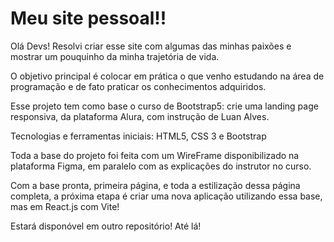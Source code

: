 # Meu site pessoal!!

Olá Devs! Resolvi criar esse site com algumas das minhas paixões e mostrar um pouquinho da minha trajetória de vida.

O objetivo principal é colocar em prática o que venho estudando na área de programação e de fato praticar os conhecimentos adquiridos.

Esse projeto tem como base o curso de Bootstrap5: crie uma landing page responsiva, da plataforma Alura, com instrução de Luan Alves.

Tecnologias e ferramentas  iniciais:
HTML5, CSS 3 e Bootstrap

Toda a base do projeto foi feita com um WireFrame disponibilizado na plataforma Figma, em paralelo com as explicações do instrutor no curso.

Com a base pronta, primeira página, e toda a estilização dessa página completa, a próxima etapa é criar uma nova aplicação utilizando essa base, mas em React.js com Vite!

Estará disponóvel em outro repositório!
Até lá!
